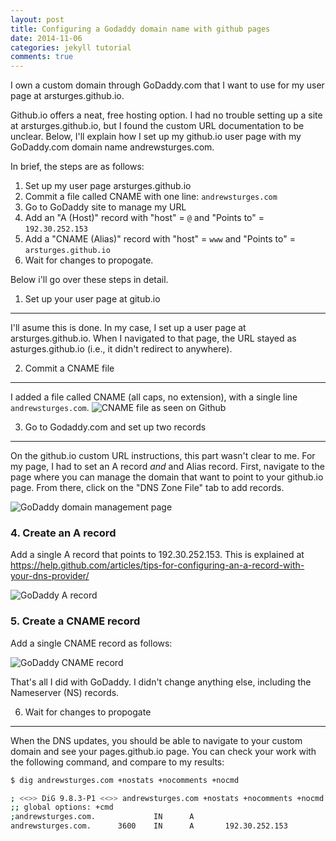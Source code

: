 ```yaml
---
layout: post
title: Configuring a Godaddy domain name with github pages
date: 2014-11-06
categories: jekyll tutorial
comments: true
---
```

I own a custom domain through GoDaddy.com that I want to use for my user page
at arsturges.github.io.

Github.io offers a neat, free hosting option. I had no trouble setting up a
site at arsturges.github.io, but I found the custom URL documentation to be
unclear. Below, I'll explain how I set up my github.io user page with my 
GoDaddy.com domain name andrewsturges.com.

In brief, the steps are as follows:

1. Set up my user page arsturges.github.io
1. Commit a file called CNAME with one line: `andrewsturges.com`
1. Go to GoDaddy site to manage my URL
1. Add an "A (Host)" record with "host" = `@` and "Points to" = `192.30.252.153`
1. Add a "CNAME (Alias)" record with "host" = `www` and "Points to" = `arsturges.github.io`
1. Wait for changes to propogate.

Below i'll go over these steps in detail. 

1. Set up your user page at gitub.io
-------------------------

I'll asume this is done. In my case, I set up a user page at arsturges.github.io.
When I navigated to that page, the URL stayed as asturges.github.io (i.e., it 
didn't redirect to anywhere).

2. Commit a CNAME file
-----------------
I added a file called CNAME (all caps, no extension), with a single line `andrewsturges.com`.
![CNAME file as seen on Github]({{site.url}}{{site.baseurl}}/assets/cname.png)

3. Go to Godaddy.com and set up two records
-------------------------------------------

On the github.io custom URL instructions, this part wasn't clear to me.
For my page, I had to set an A record *and* and Alias record.
First, navigate to the page where you can manage the domain that want to point
to your github.io page. From there, click on the "DNS Zone File" tab to add records.

![GoDaddy domain management page]({{site.url}}{{site.baseurl}}/assets/godaddy_dns_page.png)

### 4. Create an A record ###

Add a single A record that points to 192.30.252.153. This is explained at 
https://help.github.com/articles/tips-for-configuring-an-a-record-with-your-dns-provider/

![GoDaddy A record]({{site.url}}{{site.baseurl}}/assets/a_record.png)

### 5. Create a CNAME record ###

Add a single CNAME record as follows:

![GoDaddy CNAME record]({{site.url}}{{site.baseurl}}/assets/cname_record.png)

That's all I did with GoDaddy. I didn't change anything else, including the 
Nameserver (NS) records.

6. Wait for changes to propogate
----------------------

When the DNS updates, you should be able to navigate to your custom domain and
see your pages.github.io page. You can check your work with the following command,
and compare to my results:

```bash
$ dig andrewsturges.com +nostats +nocomments +nocmd

; <<>> DiG 9.8.3-P1 <<>> andrewsturges.com +nostats +nocomments +nocmd
;; global options: +cmd
;andrewsturges.com.             IN      A
andrewsturges.com.      3600    IN      A       192.30.252.153
```
